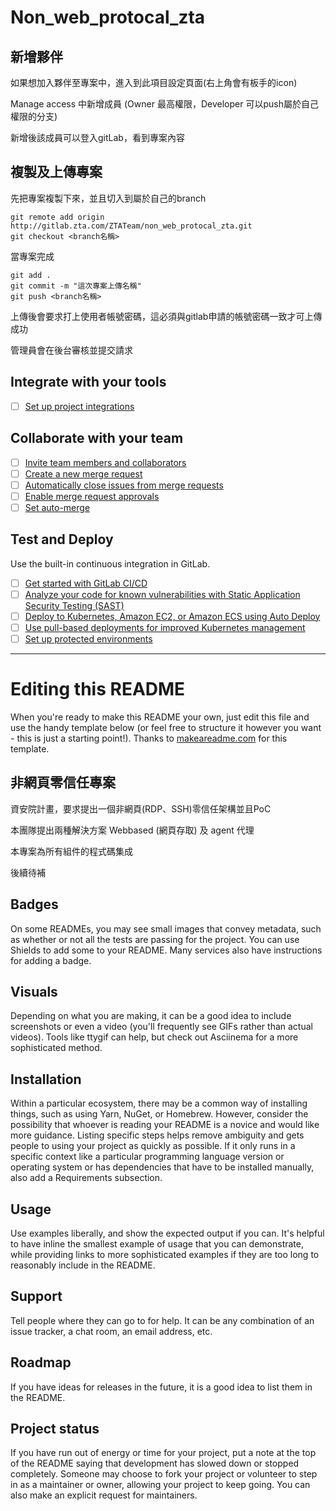 # Non_web_protocal_zta

## 新增夥伴

如果想加入夥伴至專案中，進入到此項目設定頁面(右上角會有板手的icon)

Manage access 中新增成員 (Owner 最高權限，Developer 可以push屬於自己權限的分支)

新增後該成員可以登入gitLab，看到專案內容

## 複製及上傳專案

先把專案複製下來，並且切入到屬於自己的branch

```
git remote add origin http://gitlab.zta.com/ZTATeam/non_web_protocal_zta.git
git checkout <branch名稱>
```
當專案完成
```
git add . 
git commit -m "這次專案上傳名稱"
git push <branch名稱>
```
上傳後會要求打上使用者帳號密碼，這必須與gitlab申請的帳號密碼一致才可上傳成功

管理員會在後台審核並提交請求

## Integrate with your tools

- [ ] [Set up project integrations](http://gitlab.zta.com/ZTATeam/non_web_protocal_zta/-/settings/integrations)

## Collaborate with your team

- [ ] [Invite team members and collaborators](https://docs.gitlab.com/ee/user/project/members/)
- [ ] [Create a new merge request](https://docs.gitlab.com/ee/user/project/merge_requests/creating_merge_requests.html)
- [ ] [Automatically close issues from merge requests](https://docs.gitlab.com/ee/user/project/issues/managing_issues.html#closing-issues-automatically)
- [ ] [Enable merge request approvals](https://docs.gitlab.com/ee/user/project/merge_requests/approvals/)
- [ ] [Set auto-merge](https://docs.gitlab.com/ee/user/project/merge_requests/merge_when_pipeline_succeeds.html)

## Test and Deploy

Use the built-in continuous integration in GitLab.

- [ ] [Get started with GitLab CI/CD](https://docs.gitlab.com/ee/ci/quick_start/index.html)
- [ ] [Analyze your code for known vulnerabilities with Static Application Security Testing (SAST)](https://docs.gitlab.com/ee/user/application_security/sast/)
- [ ] [Deploy to Kubernetes, Amazon EC2, or Amazon ECS using Auto Deploy](https://docs.gitlab.com/ee/topics/autodevops/requirements.html)
- [ ] [Use pull-based deployments for improved Kubernetes management](https://docs.gitlab.com/ee/user/clusters/agent/)
- [ ] [Set up protected environments](https://docs.gitlab.com/ee/ci/environments/protected_environments.html)

***

# Editing this README

When you're ready to make this README your own, just edit this file and use the handy template below (or feel free to structure it however you want - this is just a starting point!). Thanks to [makeareadme.com](https://www.makeareadme.com/) for this template.

## 非網頁零信任專案
資安院計畫，要求提出一個非網頁(RDP、SSH)零信任架構並且PoC

本團隊提出兩種解決方案 Webbased (網頁存取) 及 agent 代理 

本專案為所有組件的程式碼集成

後續待補

## Badges
On some READMEs, you may see small images that convey metadata, such as whether or not all the tests are passing for the project. You can use Shields to add some to your README. Many services also have instructions for adding a badge.

## Visuals
Depending on what you are making, it can be a good idea to include screenshots or even a video (you'll frequently see GIFs rather than actual videos). Tools like ttygif can help, but check out Asciinema for a more sophisticated method.

## Installation
Within a particular ecosystem, there may be a common way of installing things, such as using Yarn, NuGet, or Homebrew. However, consider the possibility that whoever is reading your README is a novice and would like more guidance. Listing specific steps helps remove ambiguity and gets people to using your project as quickly as possible. If it only runs in a specific context like a particular programming language version or operating system or has dependencies that have to be installed manually, also add a Requirements subsection.

## Usage
Use examples liberally, and show the expected output if you can. It's helpful to have inline the smallest example of usage that you can demonstrate, while providing links to more sophisticated examples if they are too long to reasonably include in the README.

## Support
Tell people where they can go to for help. It can be any combination of an issue tracker, a chat room, an email address, etc.

## Roadmap
If you have ideas for releases in the future, it is a good idea to list them in the README.

## Project status
If you have run out of energy or time for your project, put a note at the top of the README saying that development has slowed down or stopped completely. Someone may choose to fork your project or volunteer to step in as a maintainer or owner, allowing your project to keep going. You can also make an explicit request for maintainers.
